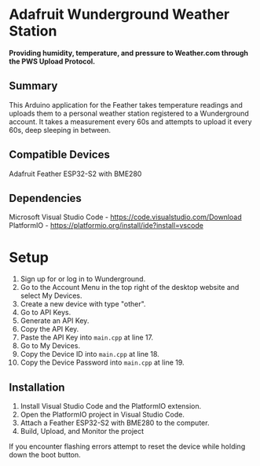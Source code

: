 # Adafruit Wunderground Weather Station
**Providing humidity, temperature, and pressure
to Weather.com through the PWS Upload Protocol.**

## Summary
This Arduino application for the Feather takes temperature readings and uploads them to a personal weather station registered to a Wunderground account. It takes a measurement every 60s and attempts to upload it every 60s, deep sleeping in between.

## Compatible Devices
Adafruit Feather ESP32-S2 with BME280

## Dependencies
Microsoft Visual Studio Code - https://code.visualstudio.com/Download
PlatformIO - https://platformio.org/install/ide?install=vscode

# Setup
1. Sign up for or log in to Wunderground.
2. Go to the Account Menu in the top right of the desktop website and select My Devices.
8. Create a new device with type "other".
3. Go to API Keys.
4. Generate an API Key.
5. Copy the API Key.
6. Paste the API Key into `main.cpp` at line 17.
7. Go to My Devices.
8. Copy the Device ID into `main.cpp` at line 18.
9. Copy the Device Password into `main.cpp` at line 19.

## Installation
1. Install Visual Studio Code and the PlatformIO extension.
2. Open the PlatformIO project in Visual Studio Code.
3. Attach a Feather ESP32-S2 with BME280 to the computer.
4. Build, Upload, and Monitor the project

If you encounter flashing errors attempt to reset the device while holding down the boot button.